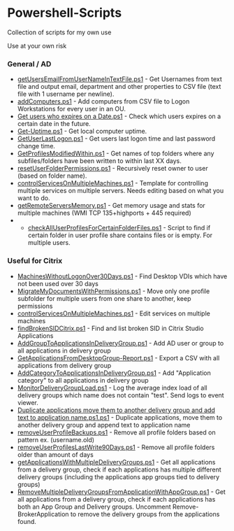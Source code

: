 # Powershell-Scripts
Collection of scripts for my own use

Use at your own risk

### General / AD
* [getUsersEmailFromUserNameInTextFile.ps1](https://github.com/asbtho/Powershell-Scripts/blob/master/getUsersEmailFromUserNameInTextFile.ps1) - Get Usernames from text file and output email, department and other properties to CSV file (text file with 1 username per newline).
* [addComputers.ps1](https://github.com/asbtho/Powershell-Scripts/blob/master/addComputers.ps1) - Add computers from CSV file to Logon Workstations for every user in an OU.
* [Get users who expires on a Date.ps1](https://github.com/asbtho/Powershell-Scripts/blob/master/Get%20users%20who%20expires%20on%20a%20Date.ps1) - Check which users expires on a certain date in the future.
* [Get-Uptime.ps1](https://github.com/asbtho/Powershell-Scripts/blob/master/Get-Uptime.ps1) - Get local computer uptime.
* [GetUserLastLogon.ps1](https://github.com/asbtho/Powershell-Scripts/blob/master/GetUserLastLogon.ps1) - Get users last logon time and last password change time.
* [GetProfilesModifiedWithin.ps1](https://github.com/asbtho/Powershell-Scripts/blob/master/GetProfilesModifiedWithin.ps1) - Get names of top folders where any subfiles/folders have been written to within last XX days.
* [resetUserFolderPermissions.ps1](https://github.com/asbtho/Powershell-Scripts/blob/master/resetUserFolderPermissions.ps1) - Recursively reset owner to user (based on folder name).
* [controlServicesOnMultipleMachines.ps1](https://github.com/asbtho/Powershell-Scripts/blob/master/controlServicesOnMultipleMachines.ps1) - Template for controlling multiple services on multiple servers. Needs editing based on what you want to do.
* [getRemoteServersMemory.ps1](https://github.com/asbtho/Powershell-Scripts/blob/master/getRemoteServersMemory.ps1) - Get memory usage and stats for multiple machines (WMI TCP 135+highports + 445 required)
* * [checkAllUserProfilesForCertainFolderFiles.ps1](https://github.com/asbtho/Powershell-Scripts/blob/master/checkAllUserProfilesForCertainFolderFiles.ps1) - Script to find if certain folder in user profile share contains files or is empty. For multiple users.




### Useful for Citrix
* [MachinesWithoutLogonOver30Days.ps1](https://github.com/asbtho/Powershell-Scripts/blob/master/MachinesWithoutLogonOver30Days.ps1) - Find Desktop VDIs which have not been used over 30 days
* [MigrateMyDocumentsWithPermissions.ps1](https://github.com/asbtho/Powershell-Scripts/blob/master/MigrateMyDocumentsWithPermissions.ps1) - Move only one profile subfolder for multiple users from one share to another, keep permissions
* [controlServicesOnMultipleMachines.ps1](https://github.com/asbtho/Powershell-Scripts/blob/master/controlServicesOnMultipleMachines.ps1) - Edit services on multiple machines
* [findBrokenSIDCitrix.ps1](https://github.com/asbtho/Powershell-Scripts/blob/master/findBrokenSIDCitrix.ps1) - Find and list broken SID in Citrix Studio Applications
* [AddGroupToApplicationsInDeliveryGroup.ps1](https://github.com/asbtho/Powershell-Scripts/blob/master/AddGroupToApplicationsInDeliveryGroup.ps1) - Add AD user or group to all applications in delivery group
* [GetApplicationsFromDesktopGroup-Report.ps1](https://github.com/asbtho/Powershell-Scripts/blob/master/GetApplicationsFromDesktopGroup-Report.ps1) - Export a CSV with all applications from delivery group
* [AddCategoryToApplicationsInDeliveryGroup.ps1](https://github.com/asbtho/Powershell-Scripts/blob/master/AddCategoryToApplicationsInDeliveryGroup.ps1) - Add "Application category" to all applications in delivery group
* [MonitorDeliveryGroupLoad.ps1](https://github.com/asbtho/Powershell-Scripts/blob/master/MonitorDeliveryGroupLoad.ps1) - Log the average index load of all delivery groups which name does not contain "test". Send logs to event viewer.
* [Duplicate applications move them to another delivery group and add text to application name.ps1.ps1](https://github.com/asbtho/Powershell-Scripts/blob/master/Duplicate%20applications%20move%20them%20to%20another%20delivery%20group%20and%20add%20text%20to%20application%20name.ps1) - Duplicate applications, move them to another delivery group and append text to application name
* [removeUserProfileBackups.ps1](https://github.com/asbtho/Powershell-Scripts/blob/master/removeUserProfileBackups.ps1) - Remove all profile folders based on pattern ex. (username.old)
* [removeUserProfilesLastWrite90Days.ps1](https://github.com/asbtho/Powershell-Scripts/blob/master/removeUserProfilesLastWrite90Days.ps1) - Remove all profile folders older than amount of days
* [getApplicationsWithMultipleDeliveryGroups.ps1](https://github.com/asbtho/Powershell-Scripts/blob/master/getApplicationsWithMultipleDeliveryGroups.ps1) - Get all applications from a delivery group, check if each applications has multiple different delivery groups (including the applications app groups tied to delivery groups)
* [RemoveMultipleDeliveryGroupsFromApplicationWithAppGroup.ps1](https://github.com/asbtho/Powershell-Scripts/blob/master/RemoveMultipleDeliveryGroupsFromApplicationWithAppGroup.ps1) - Get all applications from a delivery group, check if each applications has both an App Group and Delivery groups. Uncomment Remove-BrokerApplication to remove the delivery groups from the applications found.

